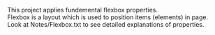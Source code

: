 This project applies fundemental flexbox properties. <br>
Flexbox is a layout which is used to position items (elements) in page. <br>
Look at Notes/Flexbox.txt to see detailed explanations of properties.
